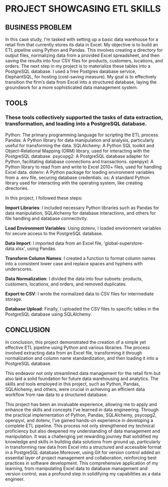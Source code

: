 # PROJECT SHOWCASING ETL SKILLS

## BUSINESS PROBLEM

In this case study, I'm tasked with setting up a basic data warehouse for a retail firm that currently stores its data in Excel. My objective is to build an ETL pipeline using Python and Pandas. This involves creating a directory for output files, normalizing data from a provided Excel spreadsheet, and then saving the results into four CSV files for products, customers, locations, and orders. The next step in my project is to materialize these tables into a PostgreSQL database. I used a free Postgres database service, ElephantSQL, for hosting (cost-saving measure). My goal is to effectively transition the firm’s data from Excel into a structured database, laying the groundwork for a more sophisticated data management system.

## TOOLS 

### These tools collectively supported the tasks of data extraction, transformation, and loading into a PostgreSQL database.

Python: The primary programming language for scripting the ETL process.
Pandas: A Python library for data manipulation and analysis, particularly useful for transforming the data.
SQLAlchemy: A Python SQL toolkit and Object-Relational Mapping (ORM) library, used for interacting with the PostgreSQL database.
psycopg2: A PostgreSQL database adapter for Python, facilitating database connections and transactions.
openpyxl: A Python library to read from and write to Excel 2010+ files, used for handling Excel data.
dotenv: A Python package for loading environment variables from a .env file, securing database credentials.
os: A standard Python library used for interacting with the operating system, like creating directories.


In this project, I followed these steps:

**Import Libraries**: I included necessary Python libraries such as Pandas for data manipulation, SQLAlchemy for database interactions, and others for file handling and database connectivity.

**Load Environment Variables**: Using dotenv, I loaded environment variables for secure access to the PostgreSQL database.

**Data Import**: I imported data from an Excel file, 'global-superstore-data.xlsx', using Pandas.

**Transform Column Names**: I created a function to format column names into a consistent lower case and replace spaces and hyphens with underscores.

**Data Normalization**: I divided the data into four subsets: products, customers, locations, and orders, and removed duplicates.

**Export to CSV**: I wrote the normalized data to CSV files for intermediate storage.

**Database Upload**: Finally, I uploaded the CSV files to specific tables in the PostgreSQL database using SQLAlchemy.

## CONCLUSION

In conclusion, this project demonstrated the creation of a simple yet effective ETL pipeline using Python and various libraries. The process involved extracting data from an Excel file, transforming it through normalization and column name standardization, and then loading it into a PostgreSQL database. 

This endeavor not only streamlined data management for the retail firm but also laid a solid foundation for future data warehousing and analytics. The skills and tools employed in this project, such as Python, Pandas, SQLAlchemy, and others, were crucial in achieving an efficient data workflow from raw data to a structured database. 

This project has been an invaluable experience, allowing me to apply and enhance the skills and concepts I've learned in data engineering. Through the practical implementation of Python, Pandas, SQLAlchemy, psycopg2, openpyxl, and dotenv, I've gained hands-on experience in developing a complete ETL pipeline. This process not only strengthened my technical proficiency but also deepened my understanding of data management and manipulation. It was a challenging yet rewarding journey that solidified my knowledge and skills in building data solutions from ground up, particularly in transforming raw data from Excel into a structured and accessible format in a PostgreSQL database.Moreover, using Git for version control added an essential layer of project management and collaboration, reinforcing best practices in software development. This comprehensive application of my learning, from manipulating Excel data to database management and version control, was a profound step in solidifying my capabilities as a data engineer.


